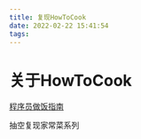 ```yaml
---
title: 复现HowToCook
date: 2022-02-22 15:41:54
tags:
---
```


# 关于HowToCook

[程序员做饭指南](https://github.com/Anduin2017/HowToCook)

抽空复现家常菜系列

